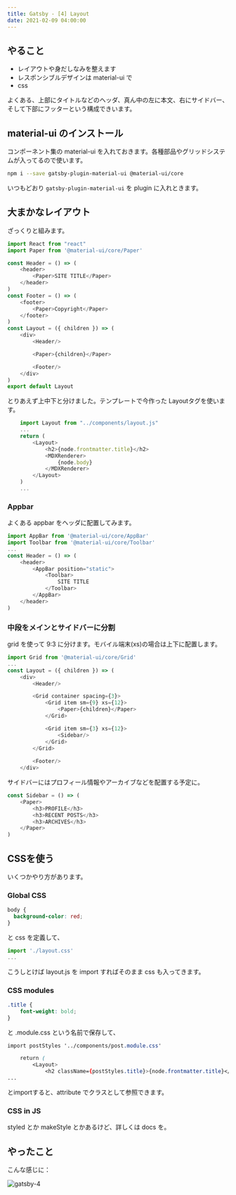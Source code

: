 ```yaml
---
title: Gatsby - [4] Layout
date: 2021-02-09 04:00:00
---
```


## やること

- レイアウトや身だしなみを整えます
- レスポンシブルデザインは material-ui で
- css 

よくある、上部にタイトルなどのヘッダ、真ん中の左に本文、右にサイドバー、そして下部にフッターという構成できいます。

## material-ui のインストール
コンポーネント集の material-ui を入れておきます。各種部品やグリッドシステムが入ってるので使います。

```sh
npm i --save gatsby-plugin-material-ui @material-ui/core 
```

いつもどおり `gatsby-plugin-material-ui` を plugin に入れときます。

## 大まかなレイアウト
ざっくりと組みます。

```js:title=src/components/layout.js
import React from "react"
import Paper from '@material-ui/core/Paper'

const Header = () => (
    <header>
        <Paper>SITE TITLE</Paper>
    </header>
)
const Footer = () => (
    <footer>
        <Paper>Copyright</Paper>
    </footer>
)
const Layout = ({ children }) => (
    <div>
        <Header/>

        <Paper>{children}</Paper>

        <Footer/>        
    </div>
)
export default Layout
```

とりあえず上中下と分けました。テンプレートで今作った Layoutタグを使います。

```js:title=src/templates/post-template.js
    import Layout from "../components/layout.js"
    ...
    return (
        <Layout>
            <h2>{node.frontmatter.title}</h2>
            <MDXRenderer>
                {node.body}
            </MDXRenderer>
        </Layout>
    )
    ...
```

### Appbar
よくある appbar をヘッダに配置してみます。

```js:title=src/components/layout.js
import AppBar from '@material-ui/core/AppBar'
import Toolbar from '@material-ui/core/Toolbar'
...
const Header = () => (
    <header>
        <AppBar position="static">
            <Toolbar>
                SITE TITLE
            </Toolbar>    
        </AppBar>
    </header>    
)
```
### 中段をメインとサイドバーに分割

grid を使って 9:3 に分けます。モバイル端末(xs)の場合は上下に配置します。

```js:title=src/components/layout.js
import Grid from '@material-ui/core/Grid'
...
const Layout = ({ children }) => (
    <div>
        <Header/>

        <Grid container spacing={3}>
            <Grid item sm={9} xs={12}>
                <Paper>{children}</Paper>
            </Grid>

            <Grid item sm={3} xs={12}>
                <Sidebar/>
            </Grid>
        </Grid>
        
        <Footer/>
    </div>
```

サイドバーにはプロフィール情報やアーカイブなどを配置する予定に。

```js:title=src/components/sidebar.js
const Sidebar = () => (
    <Paper>
        <h3>PROFILE</h3>
        <h3>RECENT POSTS</h3>
        <h3>ARCHIVES</h3>
    </Paper>
)
```

## CSSを使う
いくつかやり方があります。

### Global CSS
```css:title=src/components/layout.css
body {
  background-color: red;
}
```

と css を定義して、

```js:title=src/components/layout.js
import './layout.css'
...
```

こうしとけば layout.js を import すればそのまま css も入ってきます。

### CSS modules
```css:title=src/components/post.module.css
.title {
    font-weight: bold;
}
```
と .module.css という名前で保存して、

```js:title=src/templates/post-template.css
import postStyles '../components/post.module.css'

    return (
        <Layout>
            <h2 className={postStyles.title}>{node.frontmatter.title}</h2>
...            
```

とimportすると、attribute でクラスとして参照できます。


### CSS in JS
styled とか makeStyle とかあるけど、詳しくは docs を。


## やったこと
こんな感じに：


![gatsby-4](/images/gatsby-4.png) 
